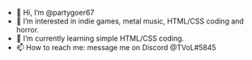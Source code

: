 - 👋 Hi, I’m @partygoer67
- 👀 I’m interested in indie games, metal music, HTML/CSS coding and horror.
- 🌱 I’m currently learning simple HTML/CSS coding.
- 📫 How to reach me: message me on Discord @TVoL#5845

<!---
partygoer67/partygoer67 is a ✨ special ✨ repository because its `README.md` (this file) appears on your GitHub profile.
You can click the Preview link to take a look at your changes.
--->
